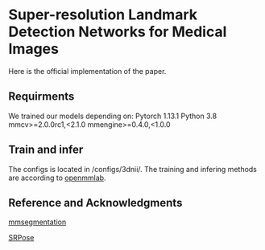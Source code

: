 # Super-resolution Landmark Detection Networks for Medical Images
Here is the official implementation of the paper.

## Requirments
We trained our models depending on:
Pytorch 1.13.1
Python 3.8
mmcv>=2.0.0rc1,<2.1.0
mmengine>=0.4.0,<1.0.0

## Train and infer
The configs is located in /configs/3dnii/.
The training and infering methods are according to [openmmlab](https://mmsegmentation.readthedocs.io/en/latest/).

## Reference and Acknowledgments
[mmsegmentation](https://github.com/open-mmlab/mmsegmentation)

[SRPose](https://github.com/haonanwang0522/SRPose)
